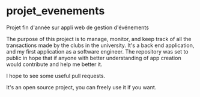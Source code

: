# projet_evenements
Projet fin d'année sur appli web de gestion d'événements


The purpose of this project is to manage, monitor, and keep track of all the transactions made by the clubs in the university.
It's a back end application, and my first application as a software engineer. The repository was set to public in hope that if anyone with better understanding of app 
creation would contribute and help me better it.

I hope to see some useful pull requests.

It's an open source project, you can freely use it if you want.

